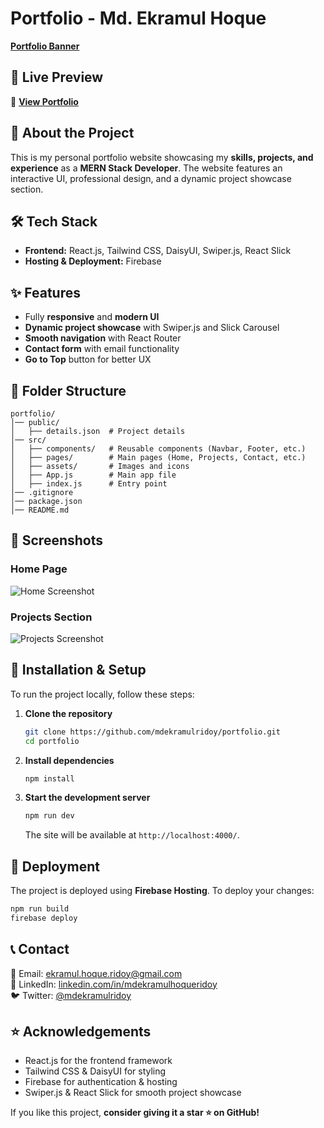 # Portfolio - Md. Ekramul Hoque

**[Portfolio Banner](https://i.ibb.co.com/GPJrCz3/MD-EKRAMUL.png)**

## 🚀 Live Preview
🔗 **[View Portfolio](https://md-ekramul-hoque.web.app/)**

## 📌 About the Project
This is my personal portfolio website showcasing my **skills, projects, and experience** as a **MERN Stack Developer**. The website features an interactive UI, professional design, and a dynamic project showcase section.

## 🛠️ Tech Stack
- **Frontend:** React.js, Tailwind CSS, DaisyUI, Swiper.js, React Slick
- **Hosting & Deployment:** Firebase

## ✨ Features
- Fully **responsive** and **modern UI**
- **Dynamic project showcase** with Swiper.js and Slick Carousel
- **Smooth navigation** with React Router
- **Contact form** with email functionality
- **Go to Top** button for better UX

## 📂 Folder Structure
```
portfolio/
│── public/
│   ├── details.json  # Project details
│── src/
│   ├── components/   # Reusable components (Navbar, Footer, etc.)
│   ├── pages/        # Main pages (Home, Projects, Contact, etc.)
│   ├── assets/       # Images and icons
│   ├── App.js        # Main app file
│   ├── index.js      # Entry point
│── .gitignore
│── package.json
│── README.md
```

## 📸 Screenshots
### Home Page
![Home Screenshot](https://your-image-url.com)

### Projects Section
![Projects Screenshot](https://your-image-url.com)

## 🔧 Installation & Setup
To run the project locally, follow these steps:

1. **Clone the repository**
   ```sh
   git clone https://github.com/mdekramulridoy/portfolio.git
   cd portfolio
   ```

2. **Install dependencies**
   ```sh
   npm install
   ```

3. **Start the development server**
   ```sh
   npm run dev
   ```
   The site will be available at `http://localhost:4000/`.

## 🚀 Deployment
The project is deployed using **Firebase Hosting**. To deploy your changes:
```sh
npm run build
firebase deploy
```

## 📞 Contact
📧 Email: [ekramul.hoque.ridoy@gmail.com](mailto:ekramul.hoque.ridoy@gmail.com)  
🔗 LinkedIn: [linkedin.com/in/mdekramulhoqueridoy](https://www.linkedin.com/in/mdekramulhoqueridoy/)  
🐦 Twitter: [@mdekramulridoy](https://x.com/mdekramulridoy)

## ⭐ Acknowledgements
- React.js for the frontend framework
- Tailwind CSS & DaisyUI for styling
- Firebase for authentication & hosting
- Swiper.js & React Slick for smooth project showcase

If you like this project, **consider giving it a star ⭐ on GitHub!**

